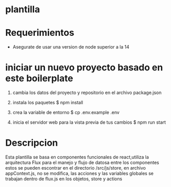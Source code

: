 # plantilla

# Requerimientos 
- Asegurate de usar una version de node superior a la 14

# iniciar un nuevo proyecto basado en este boilerplate

1. cambia los datos del proyecto y repositorio en el archivo package.json

2. instala los paquetes
$ npm install

3. crea la variable de entorno 
$ cp .env.example .env

4. inicia el servidor web para la vista previa de tus cambios
$ npm run start


# Descripcion
Esta plantilla se basa en componentes funcionales de react,utiliza la arquitectura Flux para el manejo y flujo de datosa entre los componentes
 estos se pueden escontrar en el directorio /src/js/store, en archivo appContext.js, no se modifica, las acciones y las variables globales se trabajan dentro de flux.js en los objetos, store y actions


